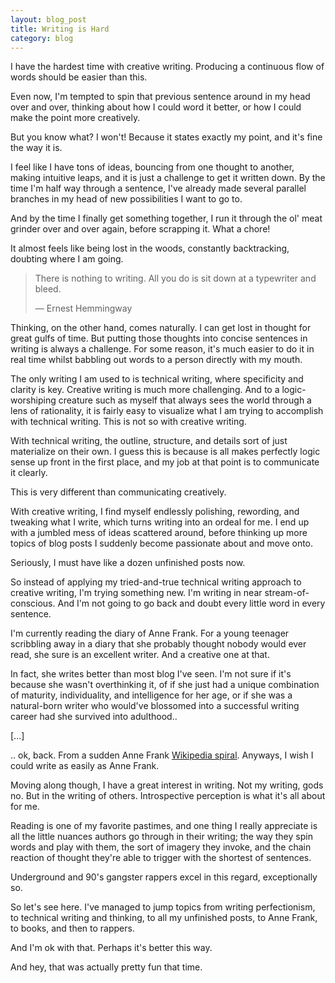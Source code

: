 ```yaml
---
layout: blog_post
title: Writing is Hard
category: blog
---
```


I have the hardest time with creative writing. Producing a continuous flow of words should be easier than this.

Even now, I'm tempted to spin that previous sentence around in my head over and over, thinking about how I could word it better, or how I could make the point more creatively. 

But you know what? I won't! Because it states exactly my point, and it's fine the way it is.

I feel like I have tons of ideas, bouncing from one thought to another, making intuitive leaps, and it is just a challenge to get it written down. By the time I'm half way through a sentence, I've already made several parallel branches in my head of new possibilities I want to go to.

And by the time I finally get something together, I run it through the ol' meat grinder over and over again, before scrapping it. What a chore!

It almost feels like being lost in the woods, constantly backtracking, doubting where I am going.

> There is nothing to writing. All you do is sit down at a typewriter and bleed.
>
> <span>— Ernest Hemmingway</span>

Thinking, on the other hand, comes naturally. I can get lost in thought for great gulfs of time. But putting those thoughts into concise sentences in writing is always a challenge. For some reason, it's much easier to do it in real time whilst babbling out words to a person directly with my mouth.

The only writing I am used to is technical writing, where specificity and clarity is key. Creative writing is much more challenging. And to a logic-worshiping creature such as myself that always sees the world through a lens of rationality, it is fairly easy to visualize what I am trying to accomplish with technical writing. This is not so with creative writing. 

With technical writing, the outline, structure, and details sort of just materialize on their own. I guess this is because is all makes perfectly logic sense up front in the first place, and my job at that point is to communicate it clearly. 

This is very different than communicating creatively. 

With creative writing, I find myself endlessly polishing, rewording, and tweaking what I write, which turns writing into an ordeal for me. I end up with a jumbled mess of ideas scattered around, before thinking up more topics of blog posts I suddenly become passionate about and move onto. 

Seriously, I must have like a dozen unfinished posts now.

So instead of applying my tried-and-true technical writing approach to creative writing, I'm trying something new. I'm writing in near stream-of-conscious. And I'm not going to go back and doubt every little word in every sentence. 

I'm currently reading the diary of Anne Frank. For a young teenager scribbling away in a diary that she probably thought nobody would ever read, she sure is an excellent writer. And a creative one at that. 

In fact, she writes better than most blog I've seen. I'm not sure if it's because she wasn't overthinking it, of if she just had a unique combination of maturity, individuality, and intelligence for her age, or if she was a natural-born writer who would've blossomed into a successful writing career had she survived into adulthood..

[...]

.. ok, back. From a sudden Anne Frank [Wikipedia spiral](http://www.urbandictionary.com/define.php?term=wiki%20spiral). Anyways, I wish I could write as easily as Anne Frank.

Moving along though, I have a great interest in writing. Not my writing, gods no. But in the writing of others. Introspective perception is what it's all about for me.

Reading is one of my favorite pastimes, and one thing I really appreciate is all the little nuances authors go through in their writing; the way they spin words and play with them, the sort of imagery they invoke, and the chain reaction of thought they're able to trigger with the shortest of sentences.

Underground and 90's gangster rappers excel in this regard, exceptionally so. 

So let's see here. I've managed to jump topics from writing perfectionism, to technical writing and thinking, to all my unfinished posts, to Anne Frank, to books, and then to rappers. 

And I'm ok with that. Perhaps it's better this way.

And hey, that was actually pretty fun that time.
